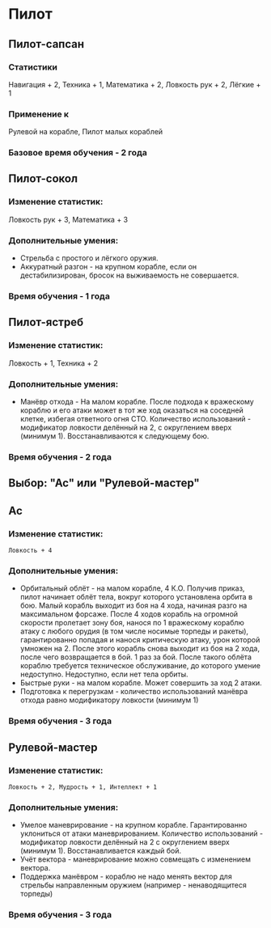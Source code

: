# Пилот

## Пилот-сапсан

### Статистики
  Навигация + 2, Техника + 1, Математика + 2, Ловкость рук + 2, Лёгкие + 1
### Применение к
  Рулевой на корабле, Пилот малых кораблей
### Базовое время обучения - 2 года

## Пилот-сокол
###  Изменение статистик:
 Ловкость рук + 3, Математика + 3
###  Дополнительные умения:
* Стрельба с простого и лёгкого оружия.
* Аккуратный разгон - на крупном корабле, если он  дестабилизирован, бросок на выживаемость не совершается.
###  Время обучения - 1 года

## Пилот-ястреб
### Изменение статистик: 
 Ловкость + 1, Техника + 2
### Дополнительные умения: 
* Манёвр отхода - На малом корабле. После подхода к вражескому кораблю и его атаки может в тот же ход оказаться на соседней клетке, избегая ответного огня СТО. Количество использований - модификатор ловкости делённый на 2, с округлением вверх (минимум 1). Восстанавливаются к следующему бою.
### Время обучения - 2 года

## Выбор: "Ас" или "Рулевой-мастер"

## Ас
###  Изменение статистик:
    Ловкость + 4
###  Дополнительные умения:
* Орбитальный облёт - на малом корабле, 4 К.О. Получив приказ, пилот начинает облёт тела, вокруг которого установлена орбита в бою. Малый корабль выходит из боя на 4 хода, начиная разго на максимальном форсаже. После 4 ходов корабль на огромной скорости пролетает зону боя, нанося по 1 вражескому кораблю атаку с любого орудия (в том числе носимые торпеды и ракеты), гарантированно попадая и нанося критическую атаку, урон которой умножен на 2. После этого корабль снова выходит из боя на 2 хода, после чего возвращается в бой. 1 раз за бой. После такого облёта кораблю требуется техническое обслуживание, до которого умение недоступно. Недоступно, если нет тела орбиты.
* Быстрые руки - на малом корабле. Может совершить за ход 2 атаки.
* Подготовка к перегрузкам - количество использований манёвра отхода равно модификатору ловкости (минимум 1)
###  Время обучения - 3 года 

## Рулевой-мастер
### Изменение статистик:
    Ловкость + 2, Мудрость + 1, Интеллект + 1
### Дополнительные умения: 
* Умелое маневрирование - на крупном корабле. Гарантированно уклониться от атаки маневрированием. Количество использований - модификатор ловкости делённый на 2 с округлением вверх (минимум 1). Восстанавливается каждый бой.
* Учёт вектора - маневрирование можно совмещать с изменением вектора.
* Поддержка манёвром - кораблю не надо менять вектор для стрельбы направленным оружием (например - ненаводящитеся торпеды)
### Время обучения - 3 года
